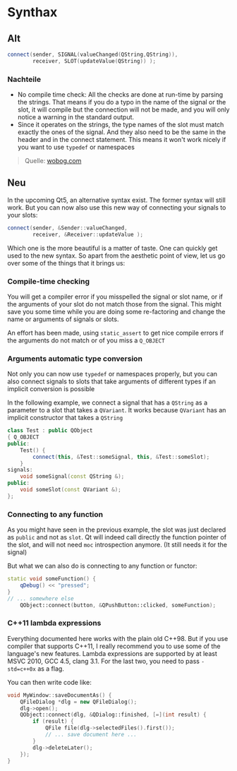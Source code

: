 <!-- TITLE: New Qt5 connect statement -->
<!-- SUBTITLE: Qt5 brings a new connect statement -->

# Synthax
## Alt
``` cpp
connect(sender, SIGNAL(valueChanged(QString,QString)),
        receiver, SLOT(updateValue(QString)) );
```
### Nachteile
* No compile time check: All the checks are done at run-time by parsing the strings. That means if you do a typo in the name of the signal or the slot, it will compile but the connection will not be made, and you will only notice a warning in the standard output.
* Since it operates on the strings, the type names of the slot must match exactly the ones of the signal. And they also need to be the same in the header and in the connect statement. This means it won't work nicely if you want to use `typedef` or namespaces
> Quelle: [wobog.com](https://woboq.com/blog/new-signals-slots-syntax-in-qt5.html)

## Neu

In the upcoming Qt5, an alternative syntax exist. The former syntax will still work. But you can now also use this new way of connecting your signals to your slots:

``` cpp
connect(sender, &Sender::valueChanged,
        receiver, &Receiver::updateValue );
```
Which one is the more beautiful is a matter of taste. One can quickly get used to the new syntax.
So apart from the aesthetic point of view, let us go over some of the things that it brings us:
### Compile-time checking
You will get a compiler error if you misspelled the signal or slot name, or if the arguments of your slot do not match those from the signal.
This might save you some time while you are doing some re-factoring and change the name or arguments of signals or slots.

An effort has been made, using `static_assert` to get nice compile errors if the arguments do not match or of you miss a `Q_OBJECT`

### Arguments automatic type conversion

Not only you can now use `typedef` or namespaces properly, but you can also connect signals to slots that take arguments of different types if an implicit conversion is possible

In the following example, we connect a signal that has a `QString` as a parameter to a slot that takes a `QVariant`. It works because `QVariant` has an implicit constructor that takes a `QString`

``` cpp
class Test : public QObject
{ Q_OBJECT
public:
    Test() {
        connect(this, &Test::someSignal, this, &Test::someSlot);
    }
signals:
    void someSignal(const QString &);
public:
    void someSlot(const QVariant &);
};
```

### Connecting to any function

As you might have seen in the previous example, the slot was just declared as `public` and not as `slot`. Qt will indeed call directly the function pointer of the slot, and will not need `moc` introspection anymore. (It still needs it for the signal)

But what we can also do is connecting to any function or functor:

``` cpp
static void someFunction() {
    qDebug() << "pressed";
}
// ... somewhere else
    QObject::connect(button, &QPushButton::clicked, someFunction);
```

### C++11 lambda expressions

Everything documented here works with the plain old C++98. But if you use compiler that supports C++11, I really recommend you to use some of the language's new features. Lambda expressions are supported by at least MSVC 2010, GCC 4.5, clang 3.1. For the last two, you need to pass `-std=c++0x` as a flag.

You can then write code like:

``` cpp
void MyWindow::saveDocumentAs() {
    QFileDialog *dlg = new QFileDialog();
    dlg->open();
    QObject::connect(dlg, &QDialog::finished, [=](int result) {
        if (result) {
            QFile file(dlg->selectedFiles().first());
            // ... save document here ...
        }
        dlg->deleteLater();
    });
}
```

